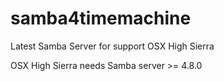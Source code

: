 # samba4timemachine
Latest Samba Server for support OSX High Sierra 



OSX High Sierra needs Samba server >= 4.8.0 